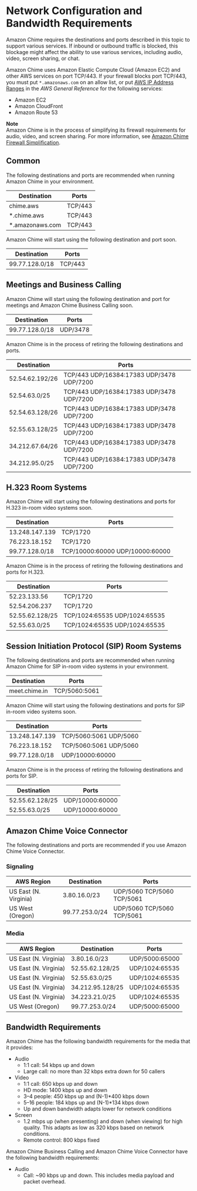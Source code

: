 # Network Configuration and Bandwidth Requirements<a name="network-config"></a>

Amazon Chime requires the destinations and ports described in this topic to support various services\. If inbound or outbound traffic is blocked, this blockage might affect the ability to use various services, including audio, video, screen sharing, or chat\.

Amazon Chime uses Amazon Elastic Compute Cloud \(Amazon EC2\) and other AWS services on port TCP/443\. If your firewall blocks port TCP/443, you must put `*.amazonaws.com` on an allow list, or put [AWS IP Address Ranges](https://docs.aws.amazon.com/general/latest/gr/aws-ip-ranges.html) in the *AWS General Reference* for the following services:
+ Amazon EC2
+ Amazon CloudFront
+ Amazon Route 53

**Note**  
Amazon Chime is in the process of simplifying its firewall requirements for audio, video, and screen sharing\. For more information, see [Amazon Chime Firewall Simplification](https://answers.chime.aws/articles/814/amazon-chime-firewall-simplification.html)\.

## Common<a name="common"></a>

The following destinations and ports are recommended when running Amazon Chime in your environment\.


| Destination | Ports | 
| --- | --- | 
|  chime\.aws  |  TCP/443  | 
|  \*\.chime\.aws  |  TCP/443  | 
|  \*\.amazonaws\.com  |  TCP/443  | 

Amazon Chime will start using the following destination and port soon\.


| Destination | Ports | 
| --- | --- | 
|  99\.77\.128\.0/18  |  TCP/443  | 

## Meetings and Business Calling<a name="meet-call"></a>

Amazon Chime will start using the following destination and port for meetings and Amazon Chime Business Calling soon\.


| Destination | Ports | 
| --- | --- | 
|  99\.77\.128\.0/18  |  UDP/3478  | 

Amazon Chime is in the process of retiring the following destinations and ports\.


| Destination | Ports | 
| --- | --- | 
|  52\.54\.62\.192/26  |  TCP/443 UDP/16384:17383 UDP/3478 UDP/7200  | 
|  52\.54\.63\.0/25  |  TCP/443 UDP/16384:17383 UDP/3478 UDP/7200  | 
|  52\.54\.63\.128/26  |  TCP/443 UDP/16384:17383 UDP/3478 UDP/7200  | 
|  52\.55\.63\.128/25  |  TCP/443 UDP/16384:17383 UDP/3478 UDP/7200  | 
|  34\.212\.67\.64/26  |  TCP/443 UDP/16384:17383 UDP/3478 UDP/7200  | 
|  34\.212\.95\.0/25  |  TCP/443 UDP/16384:17383 UDP/3478 UDP/7200  | 

## H\.323 Room Systems<a name="h323"></a>

Amazon Chime will start using the following destinations and ports for H\.323 in\-room video systems soon\.


| Destination | Ports | 
| --- | --- | 
|  13\.248\.147\.139  |  TCP/1720  | 
|  76\.223\.18\.152  |  TCP/1720  | 
|  99\.77\.128\.0/18  |  TCP/10000:60000 UDP/10000:60000  | 

Amazon Chime is in the process of retiring the following destinations and ports for H\.323\.


| Destination | Ports | 
| --- | --- | 
|  52\.23\.133\.56  |  TCP/1720  | 
|  52\.54\.206\.237  |  TCP/1720  | 
|  52\.55\.62\.128/25  |  TCP/1024:65535 UDP/1024:65535  | 
|  52\.55\.63\.0/25  |  TCP/1024:65535 UDP/1024:65535  | 

## Session Initiation Protocol \(SIP\) Room Systems<a name="sip"></a>

The following destinations and ports are recommended when running Amazon Chime for SIP in\-room video systems in your environment\.


| Destination | Ports | 
| --- | --- | 
|  meet\.chime\.in  |  TCP/5060:5061  | 

Amazon Chime will start using the following destinations and ports for SIP in\-room video systems soon\.


| Destination | Ports | 
| --- | --- | 
|  13\.248\.147\.139  |  TCP/5060:5061 UDP/5060  | 
|  76\.223\.18\.152  |  TCP/5060:5061 UDP/5060  | 
|  99\.77\.128\.0/18  |  UDP/10000:60000  | 

Amazon Chime is in the process of retiring the following destinations and ports for SIP\.


| Destination | Ports | 
| --- | --- | 
|  52\.55\.62\.128/25  |  UDP/10000:60000  | 
|  52\.55\.63\.0/25  |  UDP/10000:60000  | 

## Amazon Chime Voice Connector<a name="cvc"></a>

The following destinations and ports are recommended if you use Amazon Chime Voice Connector\.

### Signaling<a name="cvc-signaling"></a>


| AWS Region | Destination | Ports | 
| --- | --- | --- | 
| US East \(N\. Virginia\) |  3\.80\.16\.0/23  |  UDP/5060 TCP/5060 TCP/5061  | 
| US West \(Oregon\) |  99\.77\.253\.0/24  |  UDP/5060 TCP/5060 TCP/5061  | 

### Media<a name="cvc-media"></a>


| AWS Region | Destination | Ports | 
| --- | --- | --- | 
| US East \(N\. Virginia\) |  3\.80\.16\.0/23  |  UDP/5000:65000  | 
| US East \(N\. Virginia\) |  52\.55\.62\.128/25  |  UDP/1024:65535  | 
| US East \(N\. Virginia\) |  52\.55\.63\.0/25  |  UDP/1024:65535  | 
| US East \(N\. Virginia\) |  34\.212\.95\.128/25  |  UDP/1024:65535  | 
| US East \(N\. Virginia\) |  34\.223\.21\.0/25  |  UDP/1024:65535  | 
| US West \(Oregon\) |  99\.77\.253\.0/24  |  UDP/5000:65000  | 

## Bandwidth Requirements<a name="bandwidth"></a>

Amazon Chime has the following bandwidth requirements for the media that it provides:
+ Audio 
  + 1:1 call: 54 kbps up and down
  + Large call: no more than 32 kbps extra down for 50 callers
+ Video
  + 1:1 call: 650 kbps up and down
  + HD mode: 1400 kbps up and down
  + 3–4 people: 450 kbps up and \(N\-1\)\*400 kbps down
  + 5–16 people: 184 kbps up and \(N\-1\)\*134 kbps down
  + Up and down bandwidth adapts lower for network conditions
+ Screen
  + 1\.2 mbps up \(when presenting\) and down \(when viewing\) for high quality\. This adapts as low as 320 kbps based on network conditions\.
  + Remote control: 800 kbps fixed

Amazon Chime Business Calling and Amazon Chime Voice Connector have the following bandwidth requirements:
+ Audio
  + Call: \~90 kbps up and down\. This includes media payload and packet overhead\.